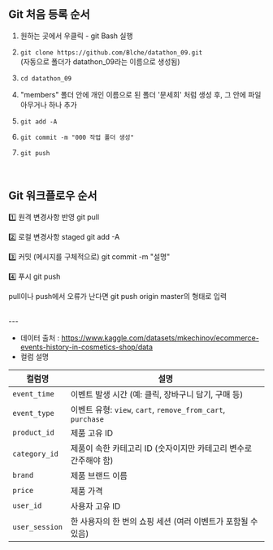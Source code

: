 ## Git 처음 등록 순서
1. 원하는 곳에서 우클릭 - git Bash 실행
2. `git clone https://github.com/Blche/datathon_09.git`
  <br>(자동으로 폴더가 datathon_09라는 이름으로 생성됨)
3. `cd datathon_09`

4.  "members" 폴더 안에 개인 이름으로 된 폴더 '문세희' 처럼 생성 후, 그 안에 파일 아무거나 하나 추가

5. `git add -A`

6. `git commit -m "000 작업 폴더 생성"`

7. `git push`

<br>

## Git 워크플로우 순서
1️⃣ 원격 변경사항 반영
git pull


2️⃣ 로컬 변경사항 staged
git add -A


3️⃣ 커밋 (메시지를 구체적으로)
git commit -m "설명"


4️⃣ 푸시
git push

pull이나 push에서 오류가 난다면 git push origin master의 형태로 입력

<br>
---

- 데이터 출처 : https://www.kaggle.com/datasets/mkechinov/ecommerce-events-history-in-cosmetics-shop/data
- 컬럼 설명

| 컬럼명 | 설명 |
| --- | --- |
| `event_time` | 이벤트 발생 시간 (예: 클릭, 장바구니 담기, 구매 등) |
| `event_type` | 이벤트 유형: `view`, `cart`, `remove_from_cart`, `purchase` |
| `product_id` | 제품 고유 ID |
| `category_id` | 제품이 속한 카테고리 ID (숫자이지만 카테고리 변수로 간주해야 함) |
| `brand` | 제품 브랜드 이름 |
| `price` | 제품 가격 |
| `user_id` | 사용자 고유 ID |
| `user_session` | 한 사용자의 한 번의 쇼핑 세션 (여러 이벤트가 포함될 수 있음) |
